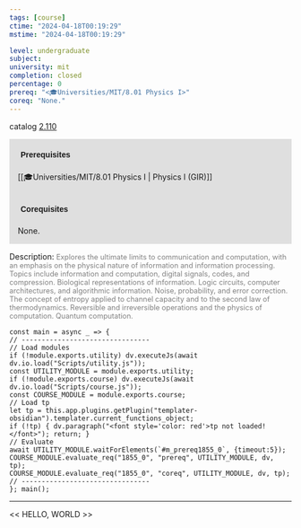 ```yaml
---
tags: [course]
ctime: "2024-04-18T00:19:29"
mstime: "2024-04-18T00:19:29"

level: undergraduate
subject: 
university: mit
completion: closed
percentage: 0
prereq: "<🎓Universities/MIT/8.01 Physics I>"
coreq: "None."
---
```


catalog [2.110](http://student.mit.edu/catalog/m2a.html#2.110)

<span style="display: block; padding: 15px; background-color: rgb(100, 100, 100, 0.2);"><font id="m_prereq1855_0" style="display: block; font-family: Arial, sans-serif; font-weight: bold; padding: 5px">Prerequisites</font><br><span id="prereq1855_0">[[🎓Universities/MIT/8.01 Physics I | Physics I (GIR)]]</span></span>
<span style="display: block; padding: 15px; background-color: rgb(100, 100, 100, 0.2);"><font id="m_coreq1855_0" style="display: block; font-family: Arial, sans-serif; font-weight: bold; padding: 5px">Corequisites</font><br><span id="coreq1855_0">None.</span></span>

<font style="">Description:</font>
<font style="color: grey; font-size: 0.8rem;">Explores the ultimate limits to communication and computation, with an emphasis on the physical nature of information and information processing. Topics include information and computation, digital signals, codes, and compression. Biological representations of information. Logic circuits, computer architectures, and algorithmic information. Noise, probability, and error correction. The concept of entropy applied to channel capacity and to the second law of thermodynamics. Reversible and irreversible operations and the physics of computation. Quantum computation.</font>

```dataviewjs
const main = async _ => {
// --------------------------------
// Load modules
if (!module.exports.utility) dv.executeJs(await dv.io.load("Scripts/utility.js"));
const UTILITY_MODULE = module.exports.utility;
if (!module.exports.course) dv.executeJs(await dv.io.load("Scripts/course.js"));
const COURSE_MODULE = module.exports.course;
// Load tp
let tp = this.app.plugins.getPlugin("templater-obsidian").templater.current_functions_object;
if (!tp) { dv.paragraph("<font style='color: red'>tp not loaded!</font>"); return; }
// Evaluate
await UTILITY_MODULE.waitForElements(`#m_prereq1855_0`, {timeout:5});
COURSE_MODULE.evaluate_req("1855_0", "prereq", UTILITY_MODULE, dv, tp);
COURSE_MODULE.evaluate_req("1855_0", "coreq", UTILITY_MODULE, dv, tp);
// --------------------------------
}; main();
```

---

<< HELLO, WORLD >>
